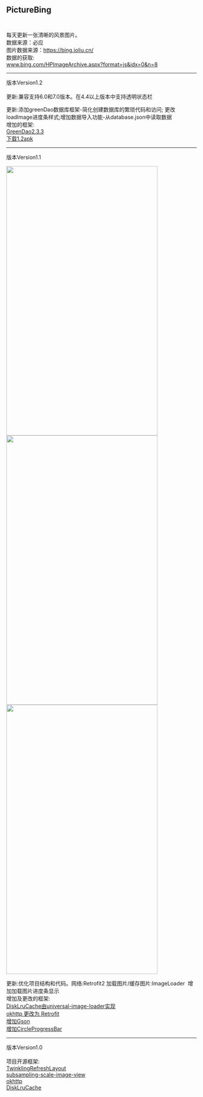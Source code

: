 ## PictureBing<br><br>
每天更新一张清晰的风景图片。
<br>数据来源：必应
<br>图片数据来源：https://bing.ioliu.cn/
<br>数据的获取:
<br>www.bing.com/HPImageArchive.aspx?format=js&idx=0&n=8
****
版本Version1.2<br><br>
更新:兼容支持6.0和7.0版本。在4.4以上版本中支持透明状态栏

更新:添加greenDao数据库框架-简化创建数据库的繁琐代码和访问;
更改loadImage进度条样式;增加数据导入功能-从database.json中读取数据
<br>
增加的框架:
<br>
[GreenDao2.3.3](https://github.com/greenrobot/greenDAO)
<br>
[下载1.2apk](https://github.com/xiaJue/PictureBing/raw/master/app.apk)
<br>
*****
版本Version1.1

<img width="400" height="711" src="https://raw.githubusercontent.com/xiaJue/PictureBing/master/Screenshot/1.gif"><img width="400" height="711" src="https://github.com/xiaJue/PictureBing/raw/master/Screenshot/2.gif"><img width="400" height="711" src="https://github.com/xiaJue/PictureBing/raw/master/Screenshot/3.gif">


更新:优化项目结构和代码。网络:Retrofit2 加载图片/缓存图片:ImageLoader  增加加载图片进度条显示 
<br>
增加及更改的框架:
<br>
[DiskLruCache由universal-image-loader实现](https://github.com/nostra13/Android-Universal-Image-Loader)<br>
[okhttp 更改为 Retrofit](https://github.com/square/retrofit)<br>
[增加Gson](https://github.com/google/gson)<br>
[增加CircleProgressBar](https://github.com/dinuscxj/CircleProgressBar)
<br>

*****

版本Version1.0
<br><br>
项目开源框架:
<br>
[TwinklingRefreshLayout](https://github.com/lcodecorex/TwinklingRefreshLayout)<br>
[subsampling-scale-image-view](https://github.com/davemorrissey/subsampling-scale-image-view)<br>
[okhttp](https://github.com/square/okhttp)<br>
[DiskLruCache](https://github.com/JakeWharton/DiskLruCache)<br>
